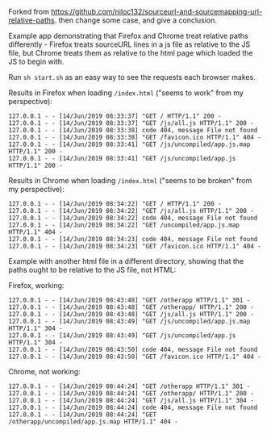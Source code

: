 Forked from https://github.com/niloc132/sourceurl-and-sourcemapping-url-relative-paths. then change some case, and give a conclusion.


Example app demonstrating that Firefox and Chrome treat relative paths differently - Firefox treats sourceURL lines in a js file as relative to the JS file, but Chrome treats them as relative to the html page which loaded the JS to begin with.

Run `sh start.sh` as an easy way to see the requests each browser makes.

Results in Firefox when loading `/index.html` ("seems to work" from my perspective):
```
127.0.0.1 - - [14/Jun/2019 08:33:37] "GET / HTTP/1.1" 200 -
127.0.0.1 - - [14/Jun/2019 08:33:37] "GET /js/all.js HTTP/1.1" 200 -
127.0.0.1 - - [14/Jun/2019 08:33:38] code 404, message File not found
127.0.0.1 - - [14/Jun/2019 08:33:38] "GET /favicon.ico HTTP/1.1" 404 -
127.0.0.1 - - [14/Jun/2019 08:33:41] "GET /js/uncompiled/app.js.map HTTP/1.1" 200 -
127.0.0.1 - - [14/Jun/2019 08:33:41] "GET /js/uncompiled/app.js HTTP/1.1" 200 -
```

Results in Chrome when loading `/index.html` ("seems to be broken" from my perspective):
```
127.0.0.1 - - [14/Jun/2019 08:34:22] "GET / HTTP/1.1" 200 -
127.0.0.1 - - [14/Jun/2019 08:34:22] "GET /js/all.js HTTP/1.1" 200 -
127.0.0.1 - - [14/Jun/2019 08:34:22] code 404, message File not found
127.0.0.1 - - [14/Jun/2019 08:34:22] "GET /uncompiled/app.js.map HTTP/1.1" 404 -
127.0.0.1 - - [14/Jun/2019 08:34:23] code 404, message File not found
127.0.0.1 - - [14/Jun/2019 08:34:23] "GET /favicon.ico HTTP/1.1" 404 -
```


Example with another html file in a different directory, showing that the paths ought to be relative to the JS file, not HTML:

Firefox, working:

```
127.0.0.1 - - [14/Jun/2019 08:43:48] "GET /otherapp HTTP/1.1" 301 -
127.0.0.1 - - [14/Jun/2019 08:43:48] "GET /otherapp/ HTTP/1.1" 200 -
127.0.0.1 - - [14/Jun/2019 08:43:48] "GET /js/all.js HTTP/1.1" 200 -
127.0.0.1 - - [14/Jun/2019 08:43:49] "GET /js/uncompiled/app.js.map HTTP/1.1" 304 -
127.0.0.1 - - [14/Jun/2019 08:43:49] "GET /js/uncompiled/app.js HTTP/1.1" 304 -
127.0.0.1 - - [14/Jun/2019 08:43:50] code 404, message File not found
127.0.0.1 - - [14/Jun/2019 08:43:50] "GET /favicon.ico HTTP/1.1" 404 -
```

Chrome, not working:
```
127.0.0.1 - - [14/Jun/2019 08:44:24] "GET /otherapp HTTP/1.1" 301 -
127.0.0.1 - - [14/Jun/2019 08:44:24] "GET /otherapp/ HTTP/1.1" 200 -
127.0.0.1 - - [14/Jun/2019 08:44:24] "GET /js/all.js HTTP/1.1" 304 -
127.0.0.1 - - [14/Jun/2019 08:44:24] code 404, message File not found
127.0.0.1 - - [14/Jun/2019 08:44:24] "GET /otherapp/uncompiled/app.js.map HTTP/1.1" 404 -
```
